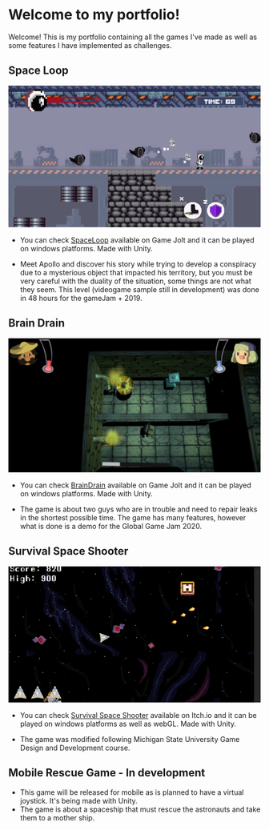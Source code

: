 # Welcome to my portfolio!
Welcome! This is my portfolio containing all the games I've made as well as some features I have implemented as challenges.

## Space Loop 
![Space Loop](img/med1-yqpinp5c.png)
* You can check [SpaceLoop](https://gamejolt.com/games/space-loop/431095) available on Game Jolt and it can be played on windows platforms. Made with Unity.

* Meet Apollo and discover his story while trying to develop a conspiracy due to a mysterious object that impacted his territory, but you must be very careful with the duality of the situation, some things are not what they seem. This level (videogame sample still in development) was done in 48 hours for the gameJam + 2019.

## Brain Drain
![Space Loop](img/BrainDrain.png)
* You can check [BrainDrain](https://gamejolt.com/games/braindrain/467229) available on Game Jolt and it can be played on windows platforms. Made with Unity.

* The game is about two guys who are in trouble and need to repair leaks in the shortest possible time. The game has many features, however what is done is a demo for the Global Game Jam 2020.

## Survival Space Shooter
![Survival Space Shooter](img/PTIIE6.png)
* You can check [Survival Space Shooter](https://solarius-prismus.itch.io/survival-space-shooter) available on Itch.io and it can be played on windows platforms as well as webGL. Made with Unity.

* The game was modified following Michigan State University Game Design and Development course.

## Mobile Rescue Game - In development

* This game will be released for mobile as is planned to have a virtual joystick. It's being made with Unity.
* The game is about a spaceship that must rescue the astronauts and take them to a mother ship. 